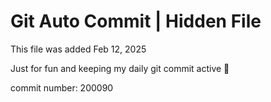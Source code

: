 # Git Auto Commit | Hidden File

This file was added Feb 12, 2025

Just for fun and keeping my daily git commit active 🤪

commit number: 200090
